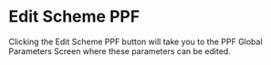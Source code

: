 # Edit Scheme PPF

Clicking the Edit Scheme PPF button will take you to the PPF Global
Parameters Screen where these parameters can be edited.
